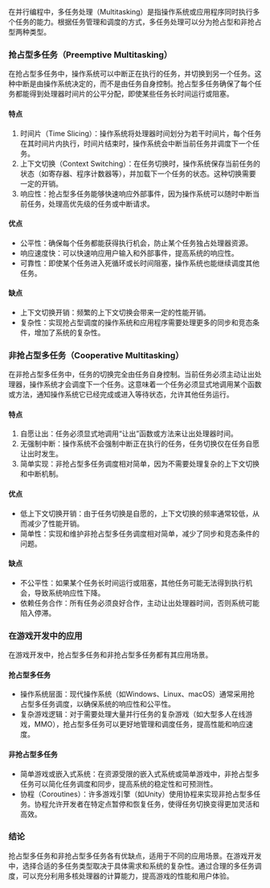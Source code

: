 在并行编程中，多任务处理（Multitasking）是指操作系统或应用程序同时执行多个任务的能力。根据任务管理和调度的方式，多任务处理可以分为抢占型和非抢占型两种类型。

### 抢占型多任务（Preemptive Multitasking）

在抢占型多任务中，操作系统可以中断正在执行的任务，并切换到另一个任务。这种中断是由操作系统决定的，而不是由任务自身控制。抢占型多任务确保了每个任务都能得到处理器时间片的公平分配，即使某些任务长时间运行或阻塞。

#### 特点
1. 时间片（Time Slicing）：操作系统将处理器时间划分为若干时间片，每个任务在其时间片内执行，时间片结束时，操作系统会中断当前任务并调度下一个任务。
2. 上下文切换（Context Switching）：在任务切换时，操作系统保存当前任务的状态（如寄存器、程序计数器等），并加载下一个任务的状态。这种切换需要一定的开销。
3. 响应性：抢占型多任务能够快速响应外部事件，因为操作系统可以随时中断当前任务，处理高优先级的任务或中断请求。

#### 优点
- 公平性：确保每个任务都能获得执行机会，防止某个任务独占处理器资源。
- 响应速度快：可以快速响应用户输入和外部事件，提高系统的响应性。
- 可靠性：即使某个任务进入死循环或长时间阻塞，操作系统也能继续调度其他任务。

#### 缺点
- 上下文切换开销：频繁的上下文切换会带来一定的性能开销。
- 复杂性：实现抢占型调度的操作系统和应用程序需要处理更多的同步和竞态条件，增加了系统的复杂性。

### 非抢占型多任务（Cooperative Multitasking）

在非抢占型多任务中，任务的切换完全由任务自身控制。当前任务必须主动让出处理器，操作系统才会调度下一个任务。这意味着一个任务必须显式地调用某个函数或方法，通知操作系统它已经完成或进入等待状态，允许其他任务运行。

#### 特点
1. 自愿让出：任务必须显式地调用“让出”函数或方法来让出处理器时间。
2. 无强制中断：操作系统不会强制中断正在执行的任务，任务切换仅在任务自愿让出时发生。
3. 简单实现：非抢占型多任务调度相对简单，因为不需要处理复杂的上下文切换和中断机制。

#### 优点
- 低上下文切换开销：由于任务切换是自愿的，上下文切换的频率通常较低，从而减少了性能开销。
- 简单性：实现和维护非抢占型多任务调度相对简单，减少了同步和竞态条件的问题。

#### 缺点
- 不公平性：如果某个任务长时间运行或阻塞，其他任务可能无法得到执行机会，导致系统响应性下降。
- 依赖任务合作：所有任务必须良好合作，主动让出处理器时间，否则系统可能陷入停滞。

### 在游戏开发中的应用

在游戏开发中，抢占型多任务和非抢占型多任务都有其应用场景。

#### 抢占型多任务
- 操作系统层面：现代操作系统（如Windows、Linux、macOS）通常采用抢占型多任务调度，以确保系统的响应性和公平性。
- 复杂游戏逻辑：对于需要处理大量并行任务的复杂游戏（如大型多人在线游戏，MMO），抢占型多任务可以更好地管理和调度任务，提高性能和响应速度。

#### 非抢占型多任务
- 简单游戏或嵌入式系统：在资源受限的嵌入式系统或简单游戏中，非抢占型多任务可以简化任务调度和同步，提高系统的稳定性和可预测性。
- 协程（Coroutines）：许多游戏引擎（如Unity）使用协程来实现非抢占型多任务。协程允许开发者在特定点暂停和恢复任务，使得任务切换变得更加灵活和高效。

### 结论

抢占型多任务和非抢占型多任务各有优缺点，适用于不同的应用场景。在游戏开发中，选择合适的多任务类型取决于具体需求和系统的复杂性。通过合理的多任务调度，可以充分利用多核处理器的计算能力，提高游戏的性能和用户体验。